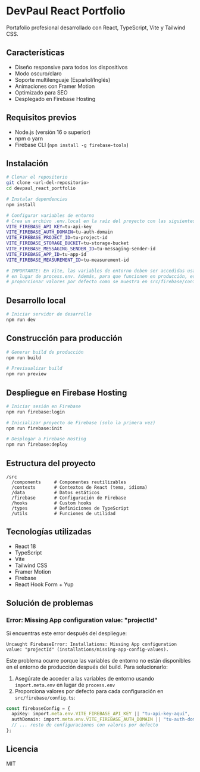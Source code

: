 # DevPaul React Portfolio

Portafolio profesional desarrollado con React, TypeScript, Vite y Tailwind CSS.

## Características

- Diseño responsive para todos los dispositivos
- Modo oscuro/claro
- Soporte multilenguaje (Español/Inglés)
- Animaciones con Framer Motion
- Optimizado para SEO
- Desplegado en Firebase Hosting

## Requisitos previos

- Node.js (versión 16 o superior)
- npm o yarn
- Firebase CLI (`npm install -g firebase-tools`)

## Instalación

```bash
# Clonar el repositorio
git clone <url-del-repositorio>
cd devpaul_react_portfolio

# Instalar dependencias
npm install

# Configurar variables de entorno
# Crea un archivo .env.local en la raíz del proyecto con las siguientes variables:
VITE_FIREBASE_API_KEY=tu-api-key
VITE_FIREBASE_AUTH_DOMAIN=tu-auth-domain
VITE_FIREBASE_PROJECT_ID=tu-project-id
VITE_FIREBASE_STORAGE_BUCKET=tu-storage-bucket
VITE_FIREBASE_MESSAGING_SENDER_ID=tu-messaging-sender-id
VITE_FIREBASE_APP_ID=tu-app-id
VITE_FIREBASE_MEASUREMENT_ID=tu-measurement-id

# IMPORTANTE: En Vite, las variables de entorno deben ser accedidas usando import.meta.env
# en lugar de process.env. Además, para que funcionen en producción, es recomendable
# proporcionar valores por defecto como se muestra en src/firebase/config.ts
```

## Desarrollo local

```bash
# Iniciar servidor de desarrollo
npm run dev
```

## Construcción para producción

```bash
# Generar build de producción
npm run build

# Previsualizar build
npm run preview
```

## Despliegue en Firebase Hosting

```bash
# Iniciar sesión en Firebase
npm run firebase:login

# Inicializar proyecto de Firebase (solo la primera vez)
npm run firebase:init

# Desplegar a Firebase Hosting
npm run firebase:deploy
```

## Estructura del proyecto

```
/src
  /components     # Componentes reutilizables
  /contexts       # Contextos de React (tema, idioma)
  /data           # Datos estáticos
  /firebase       # Configuración de Firebase
  /hooks          # Custom hooks
  /types          # Definiciones de TypeScript
  /utils          # Funciones de utilidad
```

## Tecnologías utilizadas

- React 18
- TypeScript
- Vite
- Tailwind CSS
- Framer Motion
- Firebase
- React Hook Form + Yup

## Solución de problemas

### Error: Missing App configuration value: "projectId"

Si encuentras este error después del despliegue:
```
Uncaught FirebaseError: Installations: Missing App configuration value: "projectId" (installations/missing-app-config-values).
```

Este problema ocurre porque las variables de entorno no están disponibles en el entorno de producción después del build. Para solucionarlo:

1. Asegúrate de acceder a las variables de entorno usando `import.meta.env` en lugar de `process.env`
2. Proporciona valores por defecto para cada configuración en `src/firebase/config.ts`:

```typescript
const firebaseConfig = {
  apiKey: import.meta.env.VITE_FIREBASE_API_KEY || "tu-api-key-aquí",
  authDomain: import.meta.env.VITE_FIREBASE_AUTH_DOMAIN || "tu-auth-domain-aquí",
  // ... resto de configuraciones con valores por defecto
};
```

## Licencia

MIT